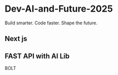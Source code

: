 # Dev-AI-and-Future-2025
Build smarter. Code faster. Shape the future.


## Next js

## FAST API with AI Lib


BOLT